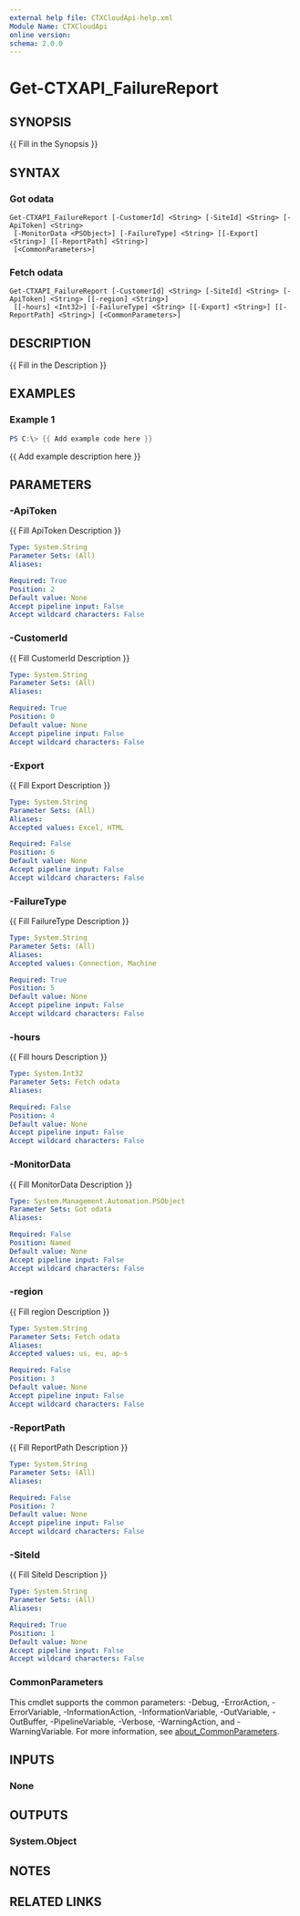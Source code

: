 ```yaml
---
external help file: CTXCloudApi-help.xml
Module Name: CTXCloudApi
online version:
schema: 2.0.0
---
```


# Get-CTXAPI_FailureReport

## SYNOPSIS
{{ Fill in the Synopsis }}

## SYNTAX

### Got odata
```
Get-CTXAPI_FailureReport [-CustomerId] <String> [-SiteId] <String> [-ApiToken] <String>
 [-MonitorData <PSObject>] [-FailureType] <String> [[-Export] <String>] [[-ReportPath] <String>]
 [<CommonParameters>]
```

### Fetch odata
```
Get-CTXAPI_FailureReport [-CustomerId] <String> [-SiteId] <String> [-ApiToken] <String> [[-region] <String>]
 [[-hours] <Int32>] [-FailureType] <String> [[-Export] <String>] [[-ReportPath] <String>] [<CommonParameters>]
```

## DESCRIPTION
{{ Fill in the Description }}

## EXAMPLES

### Example 1
```powershell
PS C:\> {{ Add example code here }}
```

{{ Add example description here }}

## PARAMETERS

### -ApiToken
{{ Fill ApiToken Description }}

```yaml
Type: System.String
Parameter Sets: (All)
Aliases:

Required: True
Position: 2
Default value: None
Accept pipeline input: False
Accept wildcard characters: False
```

### -CustomerId
{{ Fill CustomerId Description }}

```yaml
Type: System.String
Parameter Sets: (All)
Aliases:

Required: True
Position: 0
Default value: None
Accept pipeline input: False
Accept wildcard characters: False
```

### -Export
{{ Fill Export Description }}

```yaml
Type: System.String
Parameter Sets: (All)
Aliases:
Accepted values: Excel, HTML

Required: False
Position: 6
Default value: None
Accept pipeline input: False
Accept wildcard characters: False
```

### -FailureType
{{ Fill FailureType Description }}

```yaml
Type: System.String
Parameter Sets: (All)
Aliases:
Accepted values: Connection, Machine

Required: True
Position: 5
Default value: None
Accept pipeline input: False
Accept wildcard characters: False
```

### -hours
{{ Fill hours Description }}

```yaml
Type: System.Int32
Parameter Sets: Fetch odata
Aliases:

Required: False
Position: 4
Default value: None
Accept pipeline input: False
Accept wildcard characters: False
```

### -MonitorData
{{ Fill MonitorData Description }}

```yaml
Type: System.Management.Automation.PSObject
Parameter Sets: Got odata
Aliases:

Required: False
Position: Named
Default value: None
Accept pipeline input: False
Accept wildcard characters: False
```

### -region
{{ Fill region Description }}

```yaml
Type: System.String
Parameter Sets: Fetch odata
Aliases:
Accepted values: us, eu, ap-s

Required: False
Position: 3
Default value: None
Accept pipeline input: False
Accept wildcard characters: False
```

### -ReportPath
{{ Fill ReportPath Description }}

```yaml
Type: System.String
Parameter Sets: (All)
Aliases:

Required: False
Position: 7
Default value: None
Accept pipeline input: False
Accept wildcard characters: False
```

### -SiteId
{{ Fill SiteId Description }}

```yaml
Type: System.String
Parameter Sets: (All)
Aliases:

Required: True
Position: 1
Default value: None
Accept pipeline input: False
Accept wildcard characters: False
```

### CommonParameters
This cmdlet supports the common parameters: -Debug, -ErrorAction, -ErrorVariable, -InformationAction, -InformationVariable, -OutVariable, -OutBuffer, -PipelineVariable, -Verbose, -WarningAction, and -WarningVariable. For more information, see [about_CommonParameters](http://go.microsoft.com/fwlink/?LinkID=113216).

## INPUTS

### None

## OUTPUTS

### System.Object
## NOTES

## RELATED LINKS
